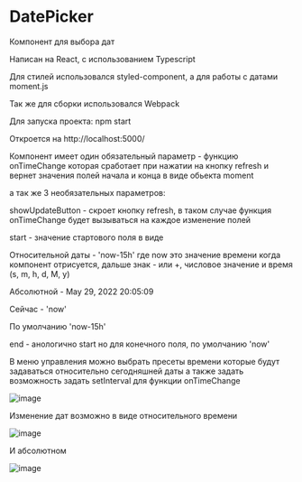 # DatePicker

Компонент для выбора дат

Написан на React, с использованием Typescript 

Для стилей использовался styled-component, а для работы с датами moment.js

Так же для сборки использовался Webpack

Для запуска проекта: npm start

Откроется на http://localhost:5000/


Компонент имеет один обязательный параметр - функцию onTimeChange которая сработает при нажатии на кнопку refresh и вернет значения полей начала и конца 
в виде обьекта moment



а так же 3 необязательных параметров:

showUpdateButton - скроет кнопку refresh, в таком случае функция onTimeChange будет вызываться на каждое изменение полей

start - значение стартового поля в виде

Относительной даты - 'now-15h' где now это значение времени когда компонент отрисуется, дальше знак - или +, числовое значение и время (s, m, h, d, M, y)

Абсолютной - May 29, 2022 20:05:09

Сейчас - 'now'

По умолчанию 'now-15h'

end - анологично start но для конечного поля, по умолчанию 'now'


В меню управления можно выбрать пресеты времени которые будут задаваться относительно сегодняшней даты а также задать возможность задать setInterval для функции onTimeChange  

![image](https://user-images.githubusercontent.com/64082589/170883472-d759e549-d67f-46f9-9c69-ba0227e46632.png)

Изменение дат возможно в виде относительного времени 

![image](https://user-images.githubusercontent.com/64082589/170883450-d4906c7e-823f-4c17-8b66-11ae86c922cf.png)

И абсолютном

![image](https://user-images.githubusercontent.com/64082589/170883369-4de82b8d-a633-4491-8493-063289985c5b.png)







